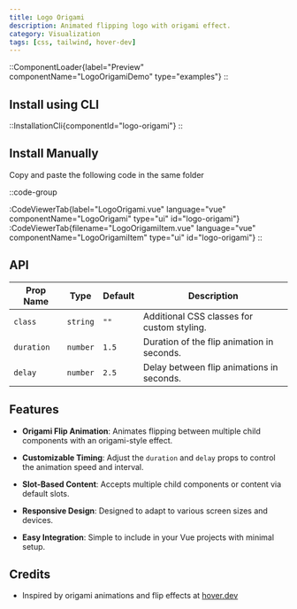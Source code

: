 ```yaml
---
title: Logo Origami
description: Animated flipping logo with origami effect.
category: Visualization
tags: [css, tailwind, hover-dev]
---
```


::ComponentLoader{label="Preview" componentName="LogoOrigamiDemo" type="examples"}
::

## Install using CLI

::InstallationCli{componentId="logo-origami"}
::

## Install Manually

Copy and paste the following code in the same folder

::code-group

:CodeViewerTab{label="LogoOrigami.vue" language="vue" componentName="LogoOrigami" type="ui" id="logo-origami"}
:CodeViewerTab{filename="LogoOrigamiItem.vue" language="vue" componentName="LogoOrigamiItem" type="ui" id="logo-origami"}
::

## API

| Prop Name  | Type     | Default | Description                                |
| ---------- | -------- | ------- | ------------------------------------------ |
| `class`    | `string` | `""`    | Additional CSS classes for custom styling. |
| `duration` | `number` | `1.5`   | Duration of the flip animation in seconds. |
| `delay`    | `number` | `2.5`   | Delay between flip animations in seconds.  |

## Features

- **Origami Flip Animation**: Animates flipping between multiple child components with an origami-style effect.

- **Customizable Timing**: Adjust the `duration` and `delay` props to control the animation speed and interval.

- **Slot-Based Content**: Accepts multiple child components or content via default slots.

- **Responsive Design**: Designed to adapt to various screen sizes and devices.

- **Easy Integration**: Simple to include in your Vue projects with minimal setup.

## Credits

- Inspired by origami animations and flip effects at [hover.dev](www.hover.dev/components/other#logo-origami)
